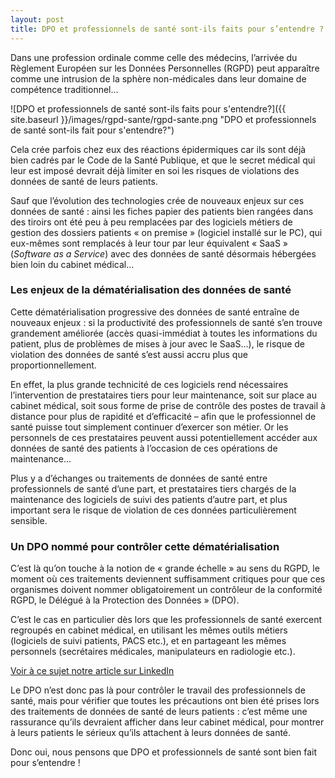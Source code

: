 ```yaml
---
layout: post
title: DPO et professionnels de santé sont-ils faits pour s’entendre ?
---
```

Dans une profession ordinale comme celle des médecins, l’arrivée du Règlement Européen sur les Données Personnelles (RGPD) peut apparaître comme une intrusion de la sphère non-médicales dans leur domaine de compétence traditionnel…

![DPO et professionnels de santé sont-ils faits pour s'entendre?]({{ site.baseurl }}/images/rgpd-sante/rgpd-sante.png "DPO et professionnels de santé sont-ils fait pour s'entendre?")

Cela crée parfois chez eux des réactions épidermiques car ils sont déjà bien cadrés par le Code de la Santé Publique, et que le secret médical qui leur est imposé devrait déjà limiter en soi les risques de violations des données de santé de leurs patients.

Sauf que l’évolution des technologies crée de nouveaux enjeux sur ces données de santé : ainsi les fiches papier des patients bien rangées dans des tiroirs ont été peu à peu remplacées par des logiciels métiers de gestion des dossiers patients « on premise » (logiciel installé sur le PC), qui eux-mêmes sont remplacés à leur tour par leur équivalent « SaaS » (_Software as a Service_) avec des données de santé désormais hébergées bien loin du cabinet médical…

### Les enjeux de la dématérialisation des données de santé

Cette dématérialisation progressive des données de santé entraîne de nouveaux enjeux : si la productivité des professionnels de santé s’en trouve grandement améliorée (accès quasi-immédiat à toutes les informations du patient, plus de problèmes de mises à jour avec le SaaS…), le risque de violation des données de santé s’est aussi accru plus que proportionnellement.

En effet, la plus grande technicité de ces logiciels rend nécessaires l’intervention de prestataires tiers pour leur maintenance, soit sur place au cabinet médical, soit sous forme de prise de contrôle des postes de travail à distance pour plus de rapidité et d’efficacité – afin que le professionnel de santé puisse tout simplement continuer d’exercer son métier. Or les personnels de ces prestataires peuvent aussi potentiellement accéder aux données de santé des patients à l’occasion de ces opérations de maintenance…

Plus y a d’échanges ou traitements de données de santé entre professionnels de santé d’une part, et prestataires tiers chargés de la maintenance des logiciels de suivi des patients d’autre part, et plus important sera le risque de violation de ces données particulièrement sensible.

### Un DPO nommé pour contrôler cette dématérialisation

C’est là qu’on touche à la notion de « grande échelle » au sens du RGPD, le moment où ces traitements deviennent suffisamment critiques pour que ces organismes doivent nommer obligatoirement un contrôleur de la conformité RGPD, le Délégué à la Protection des Données » (DPO).

C’est le cas en particulier dès lors que les professionnels de santé exercent regroupés en cabinet médical, en utilisant les mêmes outils métiers (logiciels de suivi patients, PACS etc.), et en partageant les mêmes personnels (secrétaires médicales, manipulateurs en radiologie etc.).

[Voir à ce sujet notre article sur LinkedIn](https://www.linkedin.com/pulse/le-dpo-garde-fou-de-vos-donn%C3%A9es-sant%C3%A9-francois-claustres/)

Le DPO n’est donc pas là pour contrôler le travail des professionnels de santé, mais pour vérifier que toutes les précautions ont bien été prises lors des traitements de données de santé de leurs patients : c’est même une rassurance qu’ils devraient afficher dans leur cabinet médical, pour montrer à leurs patients le sérieux qu’ils attachent à leurs données de santé.

Donc oui, nous pensons que DPO et professionnels de santé sont bien fait pour s’entendre !
